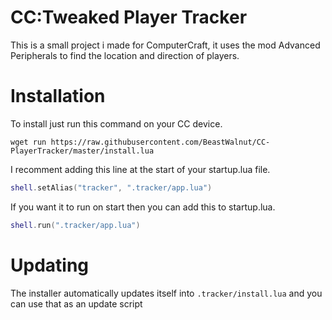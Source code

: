 # CC:Tweaked Player Tracker
This is a small project i made for ComputerCraft, it uses the mod Advanced Peripherals to find the location and direction of players.

# Installation
To install just run this command on your CC device.
```
wget run https://raw.githubusercontent.com/BeastWalnut/CC-PlayerTracker/master/install.lua
```
I recomment adding this line at the start of your startup.lua file.
```lua
shell.setAlias("tracker", ".tracker/app.lua")
```
If you want it to run on start then you can add this to startup.lua.
```lua
shell.run(".tracker/app.lua")
```

# Updating
The installer automatically updates itself into `.tracker/install.lua` and you can use that as an update script
